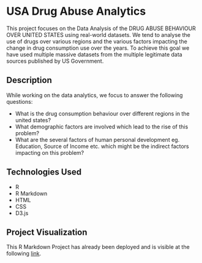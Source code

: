 # USA Drug Abuse Analytics

This project focuses on the Data Analysis of the DRUG ABUSE BEHAVIOUR OVER UNITED STATES using real-world datasets. We tend to analyse the use of drugs over various regions and the various factors impacting the change in drug consumption use over the years. To achieve this goal we have used multiple massive datasets from the multiple legitimate data sources published by US Government.


## Description
While working on the data analytics, we focus to answer the following questions:
- What is the drug consumption behaviour over different regions in the united states? 
- What demographic factors are involved which lead to the rise of this problem? 
- What are the several factors of human personal development eg. Education, Source of Income etc. which might be the indirect factors impacting on this problem?

## Technologies Used
- R
- R Markdown
- HTML
- CSS
- D3.js

## Project Visualization
This R Markdown Project has already been deployed and is visible at the following [link](https://maheshjindal.github.io/us_drug_abuse_analytics/).
